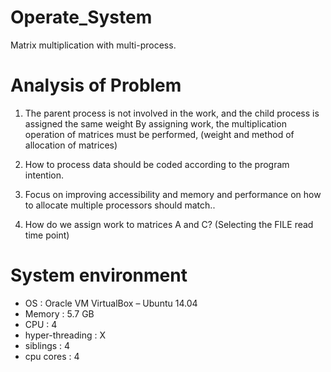 # Operate_System #

Matrix multiplication with multi-process.

# Analysis of Problem #

1. The parent process is not involved in the work, and the child process is assigned the same weight
By assigning work, the multiplication operation of matrices must be performed, (weight and method of allocation of matrices)

2. How to process data should be coded according to the program intention.

3. Focus on improving accessibility and memory and performance on how to allocate multiple processors
should match..

4. How do we assign work to matrices A and C? (Selecting the FILE read time point)

# System environment #
- OS : Oracle VM VirtualBox – Ubuntu 14.04
- Memory : 5.7 GB
- CPU : 4
- hyper-threading : X
- siblings : 4
- cpu cores : 4

